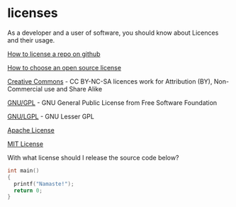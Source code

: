# licenses
As a developer and a user of software, you should know about Licences and their usage.  

[How to license a repo on github](https://docs.github.com/en/free-pro-team@latest/github/creating-cloning-and-archiving-repositories/licensing-a-repository)  

[How to choose an open source license](https://choosealicense.com)  

[Creative Commons](https://creativecommons.org/licenses/by-nc-sa/3.0) - CC BY-NC-SA licences work for Attribution (BY), Non-Commercial use and Share Alike  

[GNU/GPL](http://www.gnu.org/licenses/gpl-3.0.en.html) - GNU General Public License from Free Software Foundation   

[GNU/LGPL](http://www.gnu.org/licenses/lgpl-3.0.html) - GNU Lesser GPL  

[Apache License](https://apache.org/licenses/)  

[MIT License](https://mit-license.org/)  

With what license should I release the source code below?  
```C
int main()
{
  printf("Namaste!");
  return 0;
}
```

